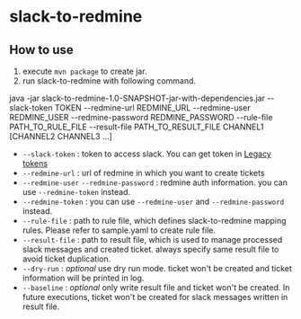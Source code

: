 # slack-to-redmine

## How to use
1. execute `mvn package` to create jar.
2. run slack-to-redmine with following command.

java -jar slack-to-redmine-1.0-SNAPSHOT-jar-with-dependencies.jar  --slack-token TOKEN --redmine-url REDMINE_URL --redmine-user REDMINE_USER --redmine-password REDMINE_PASSWORD --rule-file PATH_TO_RULE_FILE --result-file PATH_TO_RESULT_FILE CHANNEL1 [CHANNEL2 CHANNEL3 ...]
- `--slack-token` : token to access slack. You can get token in [Legacy tokens](https://api.slack.com/custom-integrations/legacy-tokens)
- `--redmine-url` : url of redmine in which you want to create tickets
- `--redmine-user` `--redmine-password` : redmine auth information. you can use `--redmine-token` instead.
- `--redmine-token` : you can use `--redmine-user` and `--redmine-password` instead.
- `--rule-file` : path to rule file, which defines slack-to-redmine mapping rules. Please refer to sample.yaml to create rule file.
- `--result-file` : path to result file, which is used to manage processed slack messages and created ticket. always specify same result file to avoid ticket duplication.
- `--dry-run` : *optional* use dry run mode. ticket won't be created and ticket information will be printed in log.
- `--baseline` : *optional* only write result file and ticket won't be created. In future executions, ticket won't be created for slack messages written in result file.